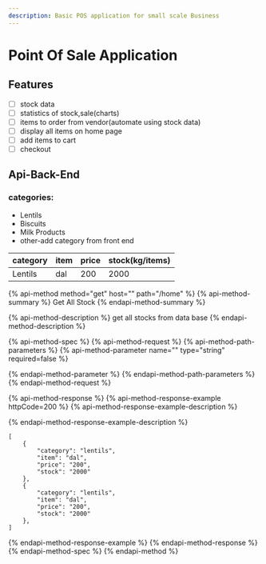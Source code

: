 ```yaml
---
description: Basic POS application for small scale Business
---
```


# Point Of Sale Application

## Features 

* [ ] stock data
* [ ] statistics of stock,sale\(charts\)
* [ ] items to order from vendor\(automate using stock data\)
* [ ] display all items on home page
* [ ] add items to cart
* [ ] checkout

## Api-Back-End

### categories:

* Lentils
* Biscuits
* Milk Products
* other-add category from front end

| category | item | price | stock\(kg/items\) |
| :--- | :--- | :--- | :--- |
| Lentils | dal | 200 | 2000 |

{% api-method method="get" host="" path="/home" %}
{% api-method-summary %}
Get All Stock
{% endapi-method-summary %}

{% api-method-description %}
get all stocks from data base
{% endapi-method-description %}

{% api-method-spec %}
{% api-method-request %}
{% api-method-path-parameters %}
{% api-method-parameter name="" type="string" required=false %}

{% endapi-method-parameter %}
{% endapi-method-path-parameters %}
{% endapi-method-request %}

{% api-method-response %}
{% api-method-response-example httpCode=200 %}
{% api-method-response-example-description %}

{% endapi-method-response-example-description %}

```
[
    {
        "category": "lentils",
        "item": "dal",
        "price": "200",
        "stock": "2000"
    },
    {
        "category": "lentils",
        "item": "dal",
        "price": "200",
        "stock": "2000"
    },
]
```
{% endapi-method-response-example %}
{% endapi-method-response %}
{% endapi-method-spec %}
{% endapi-method %}



